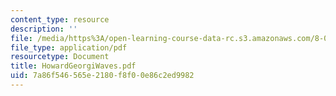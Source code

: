 ```yaml
---
content_type: resource
description: ''
file: /media/https%3A/open-learning-course-data-rc.s3.amazonaws.com/8-03sc-physics-iii-vibrations-and-waves-fall-2016/7a86f546565e2180f8f00e86c2ed9982_MIT8_03SCF16_Text_Ch10.pdf
file_type: application/pdf
resourcetype: Document
title: HowardGeorgiWaves.pdf
uid: 7a86f546-565e-2180-f8f0-0e86c2ed9982
---
```

